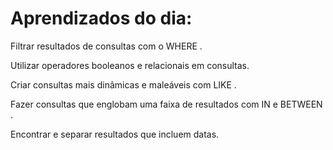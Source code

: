 <h1>Aprendizados do dia:</h1>

Filtrar resultados de consultas com o WHERE .

Utilizar operadores booleanos e relacionais em consultas.

Criar consultas mais dinâmicas e maleáveis com LIKE .

Fazer consultas que englobam uma faixa de resultados com IN e BETWEEN .

Encontrar e separar resultados que incluem datas.
